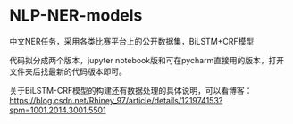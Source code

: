 # NLP-NER-models
中文NER任务，采用各类比赛平台上的公开数据集，BiLSTM+CRF模型

代码拟分成两个版本，jupyter notebook版和可在pycharm直接用的版本，打开文件夹后找最新的代码版本即可。

关于BiLSTM-CRF模型的构建还有数据处理的具体说明，可以看博客：https://blog.csdn.net/Rhiney_97/article/details/121974153?spm=1001.2014.3001.5501

